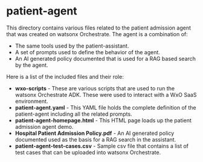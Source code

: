 # patient-agent
This directory contains various files related to the patient admission agent that was created on watsonx Orchestrate. The agent is a combination of:

- The same tools used by the patient-assistant.
- A set of prompts used to define the behavior of the agent.
- An AI generated policy documented that is used for a RAG based search by the agent.

Here is a list of the included files and their role:

- **wxo-scripts** - These are various scripts that are used to run the watsonx Orchestrate ADK. These were used to interact with a WxO SaaS environment.
- **patient-agent.yaml** - This YAML file holds the complete definition of the patient-agent including all the related prompts.
- **patient-agent-homepage.html** - This HTML page loads up the patient admission agent demo.
- **Hospital Patient Admission Policy.pdf** - An AI generated policy documented used as the basis for a RAG search in the assistant.
- **patient-agent-test-cases.csv** - Sample csv file that contains a list of test cases that can be uploaded into watsonx Orchestrate.